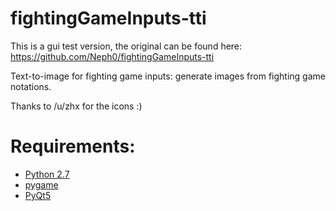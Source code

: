 # fightingGameInputs-tti

This is a gui test version, the original can be found here: https://github.com/Neph0/fightingGameInputs-tti

Text-to-image for fighting game inputs: generate images from fighting game notations.

Thanks to /u/zhx for the icons :)

# Requirements:
* [Python 2.7](https://www.python.org/download/releases/2.7/)
* [pygame](http://www.pygame.org/download.shtml)
* [PyQt5](https://www.riverbankcomputing.com/software/pyqt/download5)
